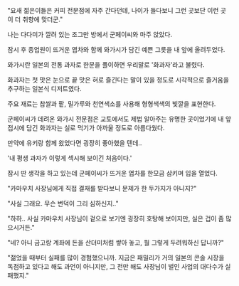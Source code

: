 "요새 젊은이들은 커피 전문점에 자주 간다던데, 나이가 들다보니 그런 곳보단 이런 곳이 더 취향에 맞더군."

나는 다다미가 깔려 있는 조그만 방에서 군페이씨와 마주 앉았다.

잠시 후 종업원이 뜨거운 엽차와 함께 와가시가 담긴 예쁜 그릇을 내 앞에 올려두었다.

와가시란 일본의 전통 과자로 한문을 풀이하면 우리말로 '화과자'라고 불렸다.

화과자는 첫 맛은 눈으로 끝 맛은 혀로 즐긴다는 말이 있을 정도로 시각적으로 즐거움을 추구하는 일본식 디저트였다.

주요 재료는 찹쌀과 팥, 밀가루와 천연색소를 사용해 형형색색의 빛깔을 표현한다.

군페이씨가 데려온 와가시 전문점은 교토에서도 제법 알아주는 유명한 곳이었기에 내 앞 접시에 담긴 화과자는 실로 먹기가 아까울 정도로 아름다웠다.

만약에 유키랑 함께 왔었다면 굉장히 좋아했을 텐데.. 

'내 평생 과자가 이렇게 섹시해 보이긴 처음이다.'

잠시 딴 생각을 하고 있는데 군페이씨가 뜨거운 엽차를 한모금 삼키며 입을 열었다.

"카마우치 사장님에게 직접 결재를 받다보니 문제가 한 두가지가 아니지?"

"사실 그래요. 무슨 변덕이 그리 심하신지.."

"하하.. 사실 카마우치 사장님이 겉으로 보기엔 굉장히 호탕해 보이지만, 실은 겁이 좀 많으시거든."

"네? 아니 금고랑 계좌에 돈을 산더미처럼 쌓아 놓고, 뭘 그렇게 두려워하신 답니까?"

"젊었을 때부터 실패를 많이 경험했으니까. 지금은 패밀리가 거의 일본의 콘솔 시장을 독점하고 있다고 해도 과언이 아니지만, 그 전만 해도 사장님이 벌인 사업의 대다수가 실패했지."